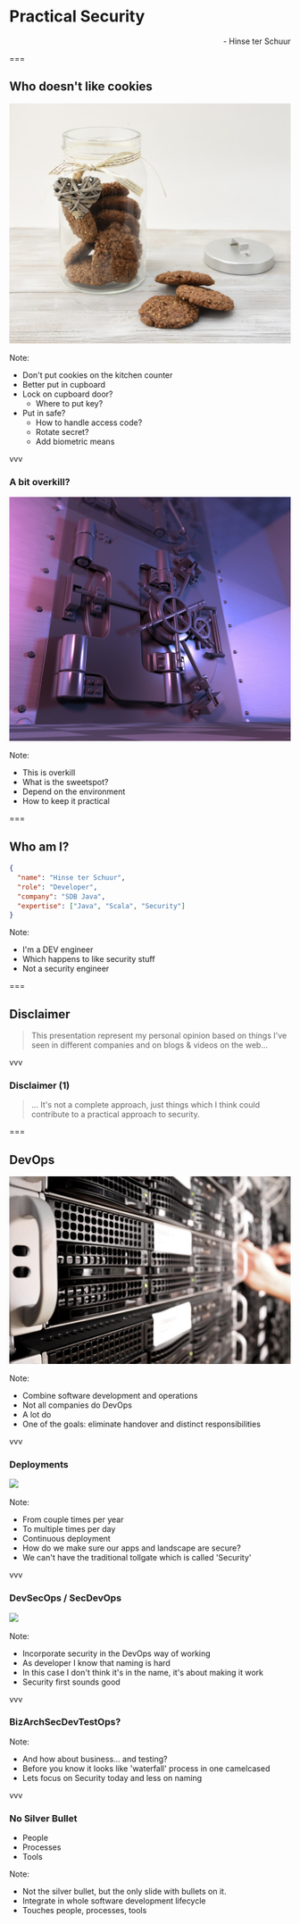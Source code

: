 
# Practical Security

<div align="right">- Hinse ter Schuur</div>

===

## Who doesn't like cookies
<img class='stretch' src='/images/pixabay/cookie-3790631_1280.jpg'/>

Note:
* Don't put cookies on the kitchen counter
* Better put in cupboard
* Lock on cupboard door?
  * Where to put key? 
* Put in safe?
  * How to handle access code?
  * Rotate secret?
  * Add biometric means

vvv

### A bit overkill?
<img class='stretch' src='/images/pixabay/safe-913452_1280.jpg'/>

Note:
* This is overkill
* What is the sweetspot?
* Depend on the environment
* How to keep it practical

===

## Who am I?
```json
{
  "name": "Hinse ter Schuur",
  "role": "Developer",
  "company": "SDB Java",
  "expertise": ["Java", "Scala", "Security"]
}
```

Note:
* I'm a DEV engineer
* Which happens to like security stuff
* Not a security engineer

===

## Disclaimer 
> This presentation represent my personal opinion based on things I've seen in different companies and on blogs & videos on the web...

vvv

### Disclaimer (1)
> ... It's not a complete approach, just things which I think could contribute to a practical approach to security.

===

## DevOps
<img class='stretch' src='/images/pixabay/server-1235959_1280.jpg'/>

Note:
* Combine software development and operations
* Not all companies do DevOps
* A lot do
* One of the goals: eliminate handover and distinct responsibilities

vvv

### Deployments
<img class='stretch' src='/images/pixabay/notfound.jpg'/>

Note:
* From couple times per year
* To multiple times per day
* Continuous deployment 
* How do we make sure our apps and landscape are secure?
* We can't have the traditional tollgate which is called 'Security'

vvv

### DevSecOps / SecDevOps
<img class='stretch' src='/images/pixabay/notfound.jpg'/>

Note:
* Incorporate security in the DevOps way of working
* As developer I know that naming is hard
* In this case I don't think it's in the name, it's about making it work
* Security first sounds good

vvv

### BizArchSecDevTestOps? 
<!-- .element: class="no-caps" -->

Note:
* And how about business... and testing?
* Before you know it looks like 'waterfall' process in one camelcased
* Lets focus on Security today and less on naming

vvv

### No Silver Bullet
* People
* Processes
* Tools

Note:
* Not the silver bullet, but the only slide with bullets on it.
* Integrate in whole software development lifecycle
* Touches people, processes, tools